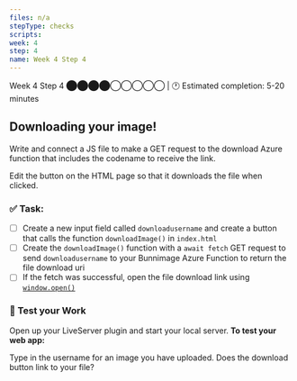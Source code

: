 ```yaml
---
files: n/a
stepType: checks
scripts: 
week: 4
step: 4
name: Week 4 Step 4
---
```


Week 4 Step 4 ⬤⬤⬤⬤◯◯◯◯◯ | 🕐 Estimated completion: 5-20 minutes

## Downloading your image!

Write and connect a JS file to make a GET request to the download Azure function that includes the codename to receive the link.

Edit the button on the HTML page so that it downloads the file when clicked. 

### ✅  Task:
- [ ] Create a new input field called `downloadusername` and create a button that calls the function `downloadImage()` in `index.html` 
- [ ] Create the `downloadImage()` function with a `await fetch` GET request to send `downloadusername` to your Bunnimage Azure Function to return the file download uri
- [ ] If the fetch was successful, open the file download link using [`window.open()`](https://developer.mozilla.org/en-US/docs/Web/API/Window/open)

### 🚧 Test your Work
Open up your LiveServer plugin and start your local server. **To test your web app:**

Type in the username for an image you have uploaded. Does the download button link to your file?

